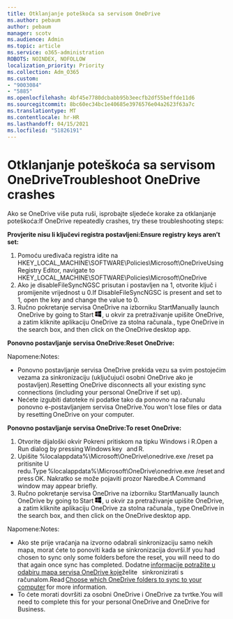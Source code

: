 ```yaml
---
title: Otklanjanje poteškoća sa servisom OneDrive
ms.author: pebaum
author: pebaum
manager: scotv
ms.audience: Admin
ms.topic: article
ms.service: o365-administration
ROBOTS: NOINDEX, NOFOLLOW
localization_priority: Priority
ms.collection: Adm_O365
ms.custom:
- "9003084"
- "5885"
ms.openlocfilehash: 4bf45e7780dcbabb95b3eecfb2df55beffde11d6
ms.sourcegitcommit: 8bc60ec34bc1e40685e3976576e04a2623f63a7c
ms.translationtype: MT
ms.contentlocale: hr-HR
ms.lasthandoff: 04/15/2021
ms.locfileid: "51826191"
---
```

# <a name="troubleshoot-onedrive-crashes"></a><span data-ttu-id="99a4e-102">Otklanjanje poteškoća sa servisom OneDrive</span><span class="sxs-lookup"><span data-stu-id="99a4e-102">Troubleshoot OneDrive crashes</span></span>

<span data-ttu-id="99a4e-103">Ako se OneDrive više puta ruši, isprobajte sljedeće korake za otklanjanje poteškoća:</span><span class="sxs-lookup"><span data-stu-id="99a4e-103">If OneDrive repeatedly crashes, try these troubleshooting steps:</span></span>

<span data-ttu-id="99a4e-104">**Provjerite nisu li ključevi registra postavljeni:**</span><span class="sxs-lookup"><span data-stu-id="99a4e-104">**Ensure registry keys aren’t set:**</span></span>

1. <span data-ttu-id="99a4e-105">Pomoću uređivača registra idite na HKEY_LOCAL_MACHINE\SOFTWARE\Policies\Microsoft\OneDrive</span><span class="sxs-lookup"><span data-stu-id="99a4e-105">Using Registry Editor, navigate to HKEY_LOCAL_MACHINE\SOFTWARE\Policies\Microsoft\OneDrive</span></span>
2. <span data-ttu-id="99a4e-106">Ako je disableFileSyncNGSC prisutan i postavljen na 1, otvorite ključ i promijenite vrijednost u 0.</span><span class="sxs-lookup"><span data-stu-id="99a4e-106">If DisableFileSyncNGSC is present and set to 1, open the key and change the value to 0.</span></span>
3. <span data-ttu-id="99a4e-107">Ručno pokretanje servisa OneDrive na izborniku Start</span><span class="sxs-lookup"><span data-stu-id="99a4e-107">Manually launch OneDrive by going to Start</span></span> ![Pritiskanje tipke sustava Windows](data:image/png;base64,iVBORw0KGgoAAAANSUhEUgAAABEAAAAOCAYAAADJ7fe0AAAAAXNSR0IArs4c6QAAAARnQU1BAACxjwv8YQUAAAAJcEhZcwAADsQAAA7EAZUrDhsAAADxSURBVDhPY/wPBAx4wR+Gd6/fM7x9/ZTh9ZuXDGdPnWE4tH0rw/UHDxlaVp9kCDCSYWABKfv35wfD+/cfGV4+fcLw5uVjhlOXzzFsX/qWYebmZAZPWWOGO2DD8ACQS9Y3e4Bcg4Y9/t94fPa/CoY4Aq8/+xik/T8TkEMxGDyGgANWwSqeobvbGSyAADIM3BwCDKXd3QyfoCLoQEGAA0xTxSWjsYMJwLHjkruU4UXSJ4YnT54x3Dh/luHmjfMMmw9wMjCDlRAGBDPgjy8fGT5//8rw9P4Thge3zzNcvXmDYevmfQzXb1xlmH/0ATADyjAAAKdWkD3ZSwNeAAAAAElFTkSuQmCC)<span data-ttu-id="99a4e-109">, u okvir za pretraživanje upišite OneDrive, a zatim kliknite aplikaciju OneDrive za stolna računala.</span><span class="sxs-lookup"><span data-stu-id="99a4e-109">, type OneDrive in the search box, and then click on the OneDrive desktop app.</span></span>

<span data-ttu-id="99a4e-110">**Ponovno postavljanje servisa OneDrive:**</span><span class="sxs-lookup"><span data-stu-id="99a4e-110">**Reset OneDrive:**</span></span>

<span data-ttu-id="99a4e-111">Napomene:</span><span class="sxs-lookup"><span data-stu-id="99a4e-111">Notes:</span></span>

- <span data-ttu-id="99a4e-112">Ponovno postavljanje servisa OneDrive prekida vezu sa svim postojećim vezama za sinkronizaciju (uključujući osobni OneDrive ako je postavljen).</span><span class="sxs-lookup"><span data-stu-id="99a4e-112">Resetting OneDrive disconnects all your existing sync connections (including your personal OneDrive if set up).</span></span>
- <span data-ttu-id="99a4e-113">Nećete izgubiti datoteke ni podatke tako da ponovno na računalu ponovno e-postavljanjem servisa OneDrive.</span><span class="sxs-lookup"><span data-stu-id="99a4e-113">You won't lose files or data by resetting OneDrive on your computer.</span></span>

<span data-ttu-id="99a4e-114">**Ponovno postavljanje servisa OneDrive:**</span><span class="sxs-lookup"><span data-stu-id="99a4e-114">**To reset OneDrive:**</span></span>

1. <span data-ttu-id="99a4e-115">Otvorite dijaloški okvir Pokreni pritiskom na tipku Windows i R.</span><span class="sxs-lookup"><span data-stu-id="99a4e-115">Open a Run dialog by pressing Windows key    and R.</span></span>
2. <span data-ttu-id="99a4e-116">Upišite %localappdata%\Microsoft\OneDrive\onedrive.exe /reset pa pritisnite U redu.</span><span class="sxs-lookup"><span data-stu-id="99a4e-116">Type %localappdata%\Microsoft\OneDrive\onedrive.exe /reset and press OK.</span></span> <span data-ttu-id="99a4e-117">Nakratko se može pojaviti prozor Naredbe.</span><span class="sxs-lookup"><span data-stu-id="99a4e-117">A Command window may appear briefly.</span></span>
3. <span data-ttu-id="99a4e-118">Ručno pokretanje servisa OneDrive na izborniku Start</span><span class="sxs-lookup"><span data-stu-id="99a4e-118">Manually launch OneDrive by going to Start</span></span> ![Pritiskanje tipke sustava Windows](data:image/png;base64,iVBORw0KGgoAAAANSUhEUgAAABEAAAAOCAYAAADJ7fe0AAAAAXNSR0IArs4c6QAAAARnQU1BAACxjwv8YQUAAAAJcEhZcwAADsQAAA7EAZUrDhsAAADxSURBVDhPY/wPBAx4wR+Gd6/fM7x9/ZTh9ZuXDGdPnWE4tH0rw/UHDxlaVp9kCDCSYWABKfv35wfD+/cfGV4+fcLw5uVjhlOXzzFsX/qWYebmZAZPWWOGO2DD8ACQS9Y3e4Bcg4Y9/t94fPa/CoY4Aq8/+xik/T8TkEMxGDyGgANWwSqeobvbGSyAADIM3BwCDKXd3QyfoCLoQEGAA0xTxSWjsYMJwLHjkruU4UXSJ4YnT54x3Dh/luHmjfMMmw9wMjCDlRAGBDPgjy8fGT5//8rw9P4Thge3zzNcvXmDYevmfQzXb1xlmH/0ATADyjAAAKdWkD3ZSwNeAAAAAElFTkSuQmCC)<span data-ttu-id="99a4e-120">, u okvir za pretraživanje upišite OneDrive, a zatim kliknite aplikaciju OneDrive za stolna računala.</span><span class="sxs-lookup"><span data-stu-id="99a4e-120">, type OneDrive in the search box, and then click on the OneDrive desktop app.</span></span>

<span data-ttu-id="99a4e-121">Napomene:</span><span class="sxs-lookup"><span data-stu-id="99a4e-121">Notes:</span></span>

- <span data-ttu-id="99a4e-122">Ako ste prije vraćanja na izvorno odabrali sinkronizaciju samo nekih mapa, morat ćete to ponoviti kada se sinkronizacija dovrši.</span><span class="sxs-lookup"><span data-stu-id="99a4e-122">If you had chosen to sync only some folders before the reset, you will need to do that again once sync has completed.</span></span> <span data-ttu-id="99a4e-123">Dodatne [informacije potražite u odabiru mapa servisa OneDrive koje](https://support.office.com/article/98b8b011-8b94-419b-aa95-a14ff2415e85)želite   sinkronizirati s računalom.</span><span class="sxs-lookup"><span data-stu-id="99a4e-123">Read [Choose which OneDrive folders to sync to your computer](https://support.office.com/article/98b8b011-8b94-419b-aa95-a14ff2415e85) for more information.</span></span>
- <span data-ttu-id="99a4e-124">To ćete morati dovršiti za osobni OneDrive i OneDrive za tvrtke.</span><span class="sxs-lookup"><span data-stu-id="99a4e-124">You will need to complete this for your personal OneDrive and OneDrive for Business.</span></span>